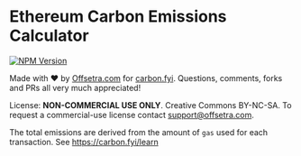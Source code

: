 # Ethereum Carbon Emissions Calculator

[![NPM Version][npm-image]][npm-url]

Made with ♥ by [Offsetra.com](https://offsetra.com/about) for [carbon.fyi](https://carbon.fyi).
Questions, comments, forks and PRs all very much appreciated!

License: **NON-COMMERCIAL USE ONLY**. Creative Commons BY-NC-SA.
To request a commercial-use license contact support@offsetra.com.

The total emissions are derived from the amount of `gas` used for each transaction.
See https://carbon.fyi/learn

[npm-image]: https://img.shields.io/npm/v/express.svg
[npm-url]: https://www.npmjs.com/package/ethereum-emissions-calculator
